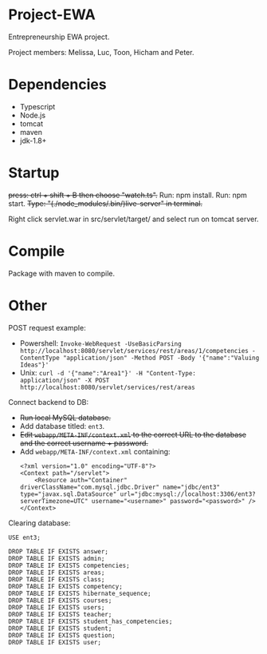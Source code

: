 # Project-EWA
Entrepreneurship EWA project.

Project members: Melissa, Luc, Toon, Hicham and Peter.

# Dependencies
 - Typescript
 - Node.js
 - tomcat
 - maven
 - jdk-1.8+

# Startup
~~press: ctrl + shift + B then choose "watch.ts".~~
Run: npm install.
Run: npm start.
~~Type: "(./node_modules/.bin/)live-server" in terminal.~~

Right click servlet.war in src/servlet/target/ and select run on tomcat server.

# Compile
Package with maven to compile.

# Other
POST request example:
 - Powershell: `Invoke-WebRequest -UseBasicParsing http://localhost:8080/servlet/services/rest/areas/1/competencies -ContentType "application/json" -Method POST -Body '{"name":"Valuing Ideas"}'`
 - Unix: `curl -d '{"name":"Area1"}' -H "Content-Type: application/json" -X POST http://localhost:8080/servlet/services/rest/areas`

Connect backend to DB:
 - ~~Run local MySQL database.~~
 - Add database titled: `ent3`.
 - ~~Edit `webapp/META-INF/context.xml` to the correct URL to the database and the correct username + password.~~
 - Add `webapp/META-INF/context.xml` containing:
    ~~~~
    <?xml version="1.0" encoding="UTF-8"?>
    <Context path="/servlet">
        <Resource auth="Container" driverClassName="com.mysql.jdbc.Driver" name="jdbc/ent3" type="javax.sql.DataSource" url="jdbc:mysql://localhost:3306/ent3?serverTimezone=UTC" username="<username>" password="<password>" />
    </Context>
    ~~~~

Clearing database:
~~~~
USE ent3;

DROP TABLE IF EXISTS answer;
DROP TABLE IF EXISTS admin;
DROP TABLE IF EXISTS competencies;
DROP TABLE IF EXISTS areas;
DROP TABLE IF EXISTS class;
DROP TABLE IF EXISTS competency;
DROP TABLE IF EXISTS hibernate_sequence;
DROP TABLE IF EXISTS courses;
DROP TABLE IF EXISTS users;
DROP TABLE IF EXISTS teacher;
DROP TABLE IF EXISTS student_has_competencies;
DROP TABLE IF EXISTS student;
DROP TABLE IF EXISTS question;
DROP TABLE IF EXISTS user;
~~~~
